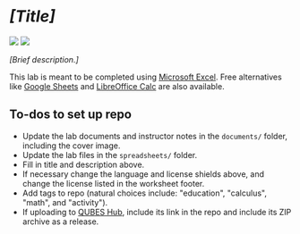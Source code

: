 # _[Title]_

<a href="https://support.microsoft.com/en-us/excel"><img src="https://img.shields.io/badge/language-excel-blue?logo=microsoft-excel"/></a> <a href="https://creativecommons.org/licenses/by-sa/4.0/"><img src="https://img.shields.io/badge/license-CC--BY--SA--4.0-orange"/></a>

_[Brief description.]_

This lab is meant to be completed using [Microsoft Excel](https://www.microsoft.com/en-us/microsoft-365/excel). Free alternatives like [Google Sheets](https://www.google.com/sheets/about/) and [LibreOffice Calc](https://www.libreoffice.org/discover/calc/) are also available.

## To-dos to set up repo

* Update the lab documents and instructor notes in the `documents/` folder, including the cover image.
* Update the lab files in the `spreadsheets/` folder.
* Fill in title and description above.
* If necessary change the language and license shields above, and change the license listed in the worksheet footer.
* Add tags to repo (natural choices include: "education", "calculus", "math", and "activity").
* If uploading to [QUBES Hub](https://qubeshub.org/), include its link in the repo and include its ZIP archive as a release.
